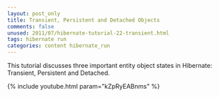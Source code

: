 ```yaml
---           
layout: post_only
title: Transient, Persistent and Detached Objects
comments: false
unused: 2011/07/hibernate-tutorial-22-transient.html
tags: hibernate run
categories: content hibernate_run
---
```


This tutorial discusses three important entity object states in Hibernate: Transient, Persistent and Detached.

{% include youtube.html param="kZpRyEABnms" %}